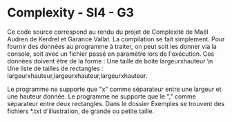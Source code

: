 Complexity - SI4 - G3
==========
Ce code source correspond au rendu du projet de Complexité de Maël Audren de Kerdrel et Garance Vallat.
La compilation se fait simplement.
Pour fournir des données au programme à traiter, on peut soit les donner via la console, soit avec un fichier passé en paramètre lors de l'exécution.
Ces données doivent être de la forme :
Une taille de boite largeurxhauteur
\n
Une liste de tailles de rectangles : largeurxhauteur,largeurxhauteur,largeurxhauteur.

Le programme ne supporte que "x" comme séparateur entre une largeur et une hauteur donnée.
Le programme ne supporte que le "," comme séparateur entre deux rectangles.
Dans le dossier Exemples se trouvent des fichiers *.txt d'illustration, de grande ou petite taille.